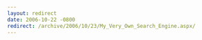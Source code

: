 ```yaml
---
layout: redirect
date: 2006-10-22 -0800
redirect: /archive/2006/10/23/My_Very_Own_Search_Engine.aspx/
---
```

